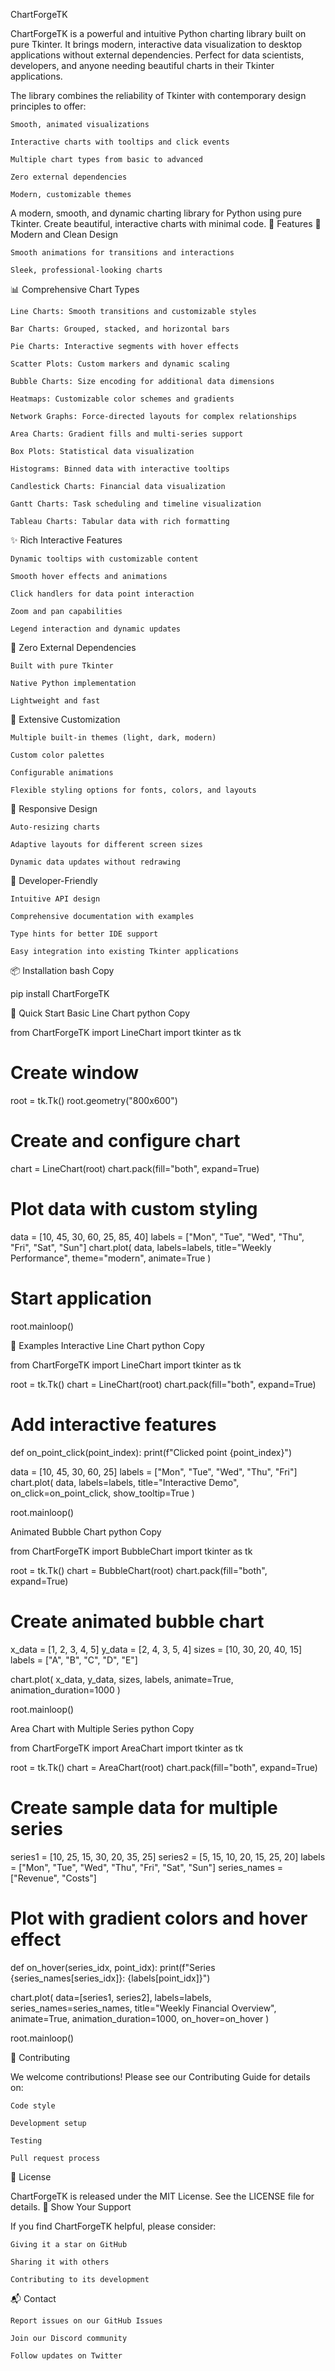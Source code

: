 ChartForgeTK

ChartForgeTK is a powerful and intuitive Python charting library built on pure Tkinter. It brings modern, interactive data visualization to desktop applications without external dependencies. Perfect for data scientists, developers, and anyone needing beautiful charts in their Tkinter applications.

The library combines the reliability of Tkinter with contemporary design principles to offer:

    Smooth, animated visualizations

    Interactive charts with tooltips and click events

    Multiple chart types from basic to advanced

    Zero external dependencies

    Modern, customizable themes

A modern, smooth, and dynamic charting library for Python using pure Tkinter. Create beautiful, interactive charts with minimal code.
🌟 Features
🎨 Modern and Clean Design

    Smooth animations for transitions and interactions

    Sleek, professional-looking charts

📊 Comprehensive Chart Types

    Line Charts: Smooth transitions and customizable styles

    Bar Charts: Grouped, stacked, and horizontal bars

    Pie Charts: Interactive segments with hover effects

    Scatter Plots: Custom markers and dynamic scaling

    Bubble Charts: Size encoding for additional data dimensions

    Heatmaps: Customizable color schemes and gradients

    Network Graphs: Force-directed layouts for complex relationships

    Area Charts: Gradient fills and multi-series support

    Box Plots: Statistical data visualization

    Histograms: Binned data with interactive tooltips

    Candlestick Charts: Financial data visualization

    Gantt Charts: Task scheduling and timeline visualization

    Tableau Charts: Tabular data with rich formatting

✨ Rich Interactive Features

    Dynamic tooltips with customizable content

    Smooth hover effects and animations

    Click handlers for data point interaction

    Zoom and pan capabilities

    Legend interaction and dynamic updates

🎯 Zero External Dependencies

    Built with pure Tkinter

    Native Python implementation

    Lightweight and fast

🎨 Extensive Customization

    Multiple built-in themes (light, dark, modern)

    Custom color palettes

    Configurable animations

    Flexible styling options for fonts, colors, and layouts

📱 Responsive Design

    Auto-resizing charts

    Adaptive layouts for different screen sizes

    Dynamic data updates without redrawing

🚀 Developer-Friendly

    Intuitive API design

    Comprehensive documentation with examples

    Type hints for better IDE support

    Easy integration into existing Tkinter applications

📦 Installation
bash
Copy

pip install ChartForgeTK

🚀 Quick Start
Basic Line Chart
python
Copy

from ChartForgeTK import LineChart
import tkinter as tk

# Create window
root = tk.Tk()
root.geometry("800x600")

# Create and configure chart
chart = LineChart(root)
chart.pack(fill="both", expand=True)

# Plot data with custom styling
data = [10, 45, 30, 60, 25, 85, 40]
labels = ["Mon", "Tue", "Wed", "Thu", "Fri", "Sat", "Sun"]
chart.plot(
    data,
    labels=labels,
    title="Weekly Performance",
    theme="modern",
    animate=True
)

# Start application
root.mainloop()

🎯 Examples
Interactive Line Chart
python
Copy

from ChartForgeTK import LineChart
import tkinter as tk

root = tk.Tk()
chart = LineChart(root)
chart.pack(fill="both", expand=True)

# Add interactive features
def on_point_click(point_index):
    print(f"Clicked point {point_index}")

data = [10, 45, 30, 60, 25]
labels = ["Mon", "Tue", "Wed", "Thu", "Fri"]
chart.plot(
    data,
    labels=labels,
    title="Interactive Demo",
    on_click=on_point_click,
    show_tooltip=True
)

root.mainloop()

Animated Bubble Chart
python
Copy

from ChartForgeTK import BubbleChart
import tkinter as tk

root = tk.Tk()
chart = BubbleChart(root)
chart.pack(fill="both", expand=True)

# Create animated bubble chart
x_data = [1, 2, 3, 4, 5]
y_data = [2, 4, 3, 5, 4]
sizes = [10, 30, 20, 40, 15]
labels = ["A", "B", "C", "D", "E"]

chart.plot(
    x_data,
    y_data,
    sizes,
    labels,
    animate=True,
    animation_duration=1000
)

root.mainloop()

Area Chart with Multiple Series
python
Copy

from ChartForgeTK import AreaChart
import tkinter as tk

root = tk.Tk()
chart = AreaChart(root)
chart.pack(fill="both", expand=True)

# Create sample data for multiple series
series1 = [10, 25, 15, 30, 20, 35, 25]
series2 = [5, 15, 10, 20, 15, 25, 20]
labels = ["Mon", "Tue", "Wed", "Thu", "Fri", "Sat", "Sun"]
series_names = ["Revenue", "Costs"]

# Plot with gradient colors and hover effect
def on_hover(series_idx, point_idx):
    print(f"Series {series_names[series_idx]}: {labels[point_idx]}")

chart.plot(
    data=[series1, series2],
    labels=labels,
    series_names=series_names,
    title="Weekly Financial Overview",
    animate=True,
    animation_duration=1000,
    on_hover=on_hover
)

root.mainloop()

🤝 Contributing

We welcome contributions! Please see our Contributing Guide for details on:

    Code style

    Development setup

    Testing

    Pull request process

📄 License

ChartForgeTK is released under the MIT License. See the LICENSE file for details.
🌟 Show Your Support

If you find ChartForgeTK helpful, please consider:

    Giving it a star on GitHub

    Sharing it with others

    Contributing to its development

📬 Contact

    Report issues on our GitHub Issues

    Join our Discord community

    Follow updates on Twitter